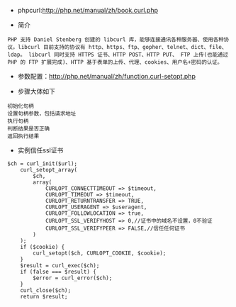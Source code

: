 - phpcurl:http://php.net/manual/zh/book.curl.php

- 简介
```
PHP 支持 Daniel Stenberg 创建的 libcurl 库，能够连接通讯各种服务器、使用各种协议。libcurl 目前支持的协议有 http、https、ftp、gopher、telnet、dict、file、ldap。 libcurl 同时支持 HTTPS 证书、HTTP POST、HTTP PUT、 FTP 上传(也能通过 PHP 的 FTP 扩展完成)、HTTP 基于表单的上传、代理、cookies、用户名+密码的认证。
```

- 参数配置：http://php.net/manual/zh/function.curl-setopt.php

- 步骤大体如下
```
初始化句柄
设置句柄参数，包括请求地址
执行句柄
判断结果是否正确
返回执行结果
```

- 实例信任ssl证书
```
$ch = curl_init($url);
    curl_setopt_array(
        $ch,
        array(
            CURLOPT_CONNECTTIMEOUT => $timeout,
            CURLOPT_TIMEOUT => $timeout,
            CURLOPT_RETURNTRANSFER => TRUE,
            CURLOPT_USERAGENT => $useragent,
            CURLOPT_FOLLOWLOCATION => true,
            CURLOPT_SSL_VERIFYHOST => 0,//证书中的域名不设置，0不验证
            CURLOPT_SSL_VERIFYPEER => FALSE,//信任任何证书
        )
    );
    if ($cookie) {
        curl_setopt($ch, CURLOPT_COOKIE, $cookie);
    }
    $result = curl_exec($ch);
    if (false === $result) {
        $error = curl_error($ch);
    }
    curl_close($ch);
    return $result;
```
